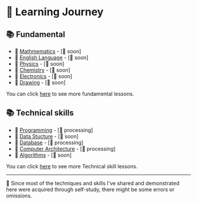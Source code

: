 # 🎒 Learning Journey

## 📚 Fundamental

- 📘 [Mathmematics](./fundamental/mathematics/) - [🚧 soon]
- 📘 [English Language](./fundamental/english/) - [🚧 soon]
- 📘 [Physics](./fundamental/physics/) - [🚧 soon]
- 📘 [Chemistry](./fundamental/chemistry/) - [🚧 soon]
- 📘 [Electronics](./fundamental/electronics/) - [🚧 soon]
- 📘 [Drawing](./fundamental/drawing/) - [🚧 soon]

You can click [here](./fundamental/) to see more fundamental lessons.


## 📚 Technical skills
  
- 📕 [Programming](./technical-skills/01-programming) - [🔨 processing]
- 📕 [Data Stucture](./technical-skills/data-structure/) - [🚧 soon]
- 📕 [Database](./technical-skills/03-database/) - [🔨 processing]
- 📕 [Computer Architecture](./technical-skills/04-computer-architecture/) - [🔨 processing]
- 📕 [Algorithms]() - [🚧 soon]

You can click [here](./technical-skills/) to see more Technical skill lessons.

---

📍 Since most of the techniques and skills I've shared and demonstrated here were acquired through self-study, there might be some errors or omissions.